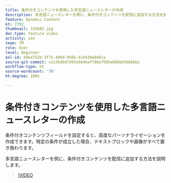 ```yaml
---
title: 条件付きコンテンツを使用した多言語ニュースレターの作成
description: 多言語ニュースレターを例に、条件付きコンテンツを配信に追加する方法を説明します。
feature: Dynamic Content
kt: 7792
thumbnail: 335682.jpg
doc-type: feature video
activity: use
team: TM
role: User
level: Beginner
exl-id: 68e4752b-3f75-499d-956b-4c6439a0d6ca
source-git-commit: ca13bdbd7d95e6646aff88af595e866bd3666bb2
workflow-type: ht
source-wordcount: '70'
ht-degree: 100%

---
```


# 条件付きコンテンツを使用した多言語ニュースレターの作成

条件付きコンテンツフィールドを設定すると、高度なパーソナライゼーションを作成できます。特定の条件が成立した場合、テキストブロックや画像がすべて置き換わります。

多言語ニュースレターを例に、条件付きコンテンツを配信に追加する方法を説明します。

>[!VIDEO](https://video.tv.adobe.com/v/335682?quality=12)
